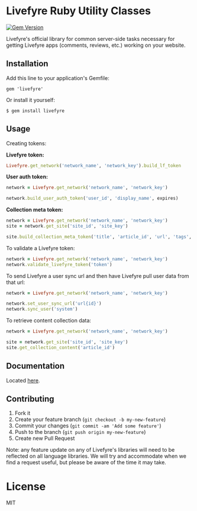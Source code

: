 # Livefyre Ruby Utility Classes
[![Gem Version](https://badge.fury.io/rb/livefyre.png)](http://badge.fury.io/rb/livefyre)

Livefyre's official library for common server-side tasks necessary for getting Livefyre apps (comments, reviews, etc.) working on your website.

## Installation

Add this line to your application's Gemfile:

    gem 'livefyre'

Or install it yourself:

    $ gem install livefyre

## Usage

Creating tokens:

**Livefyre token:**

```ruby
Livefyre.get_network('network_name', 'network_key').build_lf_token
```

**User auth token:**

```ruby
network = Livefyre.get_network('network_name', 'network_key')

network.build_user_auth_token('user_id', 'display_name', expires)
```

**Collection meta token:**

```ruby
network = Livefyre.get_network('network_name', 'network_key')
site = network.get_site('site_id', 'site_key')

site.build_collection_meta_token('title', 'article_id', 'url', 'tags', 'stream')
```

To validate a Livefyre token:

```ruby
network = Livefyre.get_network('network_name', 'network_key')
network.validate_livefyre_token('token')
```

To send Livefyre a user sync url and then have Livefyre pull user data from that url:

```ruby
network = Livefyre.get_network('network_name', 'network_key')

network.set_user_sync_url('url{id}')
network.sync_user('system')
```

To retrieve content collection data:

```ruby
network = Livefyre.get_network('network_name', 'network_key')

site = network.get_site('site_id', 'site_key')
site.get_collection_content('article_id')
```

## Documentation

Located [here](http://answers.livefyre.com/libraries).

## Contributing

1. Fork it
2. Create your feature branch (`git checkout -b my-new-feature`)
3. Commit your changes (`git commit -am 'Add some feature'`)
4. Push to the branch (`git push origin my-new-feature`)
5. Create new Pull Request

Note: any feature update on any of Livefyre's libraries will need to be reflected on all language libraries. We will try and accommodate when we find a request useful, but please be aware of the time it may take.

License
=======

MIT